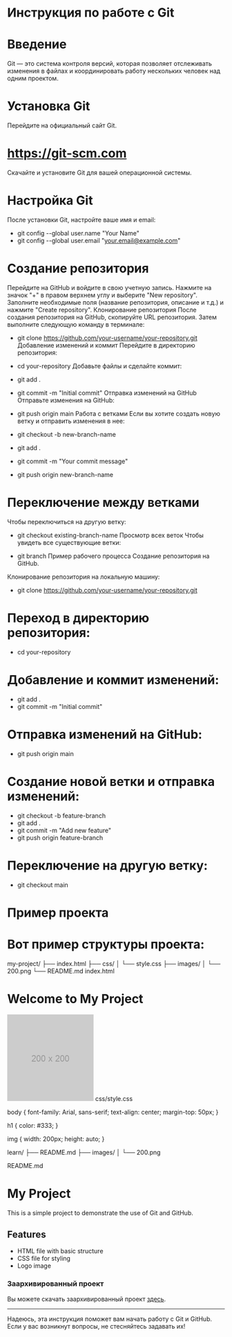 # Инструкция по работе с Git
# Введение
Git — это система контроля версий, которая позволяет отслеживать изменения в файлах и координировать работу нескольких человек над одним проектом.

# Установка Git
Перейдите на официальный сайт Git.
# https://git-scm.com
Скачайте и установите Git для вашей операционной системы.
# Настройка Git
После установки Git, настройте ваше имя и email:


* git config --global user.name "Your Name"
* git config --global user.email "your.email@example.com"

# Создание репозитория

Перейдите на GitHub и войдите в свою учетную запись.
Нажмите на значок "+" в правом верхнем углу и выберите "New repository".
Заполните необходимые поля (название репозитория, описание и т.д.) и нажмите "Create repository".
Клонирование репозитория
После создания репозитория на GitHub, скопируйте URL репозитория. Затем выполните следующую команду в терминале:


* git clone https://github.com/your-username/your-repository.git
Добавление изменений и коммит
Перейдите в директорию репозитория:


* cd your-repository
Добавьте файлы и сделайте коммит:


* git add .
* git commit -m "Initial commit"
Отправка изменений на GitHub
Отправьте изменения на GitHub:


* git push origin main
Работа с ветками
Если вы хотите создать новую ветку и отправить изменения в нее:


* git checkout -b new-branch-name
* git add .
* git commit -m "Your commit message"
* git push origin new-branch-name

# Переключение между ветками

Чтобы переключиться на другую ветку:


* git checkout existing-branch-name
Просмотр всех веток
Чтобы увидеть все существующие ветки:


* git branch
Пример рабочего процесса
Создание репозитория на GitHub.

Клонирование репозитория на локальную машину:


* git clone https://github.com/your-username/your-repository.git
# Переход в директорию репозитория:


* cd your-repository
# Добавление и коммит изменений:


* git add .
* git commit -m "Initial commit"
# Отправка изменений на GitHub:


* git push origin main
# Создание новой ветки и отправка изменений:


* git checkout -b feature-branch
* git add .
* git commit -m "Add new feature"
* git push origin feature-branch
# Переключение на другую ветку:


* git checkout main
# Пример проекта
# Вот пример структуры проекта:


my-project/
├── index.html
├── css/
│   └── style.css
├── images/
│   └── 200.png
└── README.md
index.html

<!DOCTYPE html>
<html lang="en">
<head>
    <meta charset="UTF-8">
    <meta name="viewport" content="width=device-width, initial-scale=1.0">
    <title>My Project</title>
    <link rel="stylesheet" href="css/style.css">
</head>
<body>
    <h1>Welcome to My Project</h1>
    <img src="images/200.png" alt="Logo">
</body>
</html>
css/style.css

body {
    font-family: Arial, sans-serif;
    text-align: center;
    margin-top: 50px;
}

h1 {
    color: #333;
}

img {
    width: 200px;
    height: auto;
}

learn/
├── README.md
├── images/
│   └── 200.png


README.md

# My Project

This is a simple project to demonstrate the use of Git and GitHub.

## Features

- HTML file with basic structure
- CSS file for styling
- Logo image

### Заархивированный проект

Вы можете скачать заархивированный проект [здесь](https://example.com/my-project.zip).

---

Надеюсь, эта инструкция поможет вам начать работу с Git и GitHub. Если у вас возникнут вопросы, не стесняйтесь задавать их!